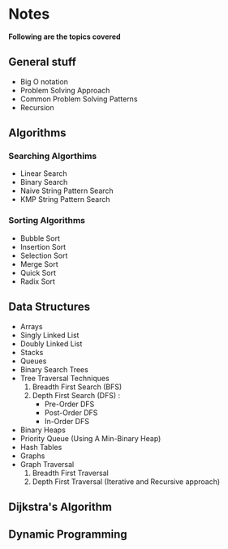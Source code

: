 # Notes

**Following are the topics covered**

## General stuff

-   Big O notation
-   Problem Solving Approach
-   Common Problem Solving Patterns
-   Recursion

## Algorithms

### Searching Algorthims

-   Linear Search
-   Binary Search
-   Naive String Pattern Search
-   KMP String Pattern Search

### Sorting Algorithms

-   Bubble Sort
-   Insertion Sort
-   Selection Sort
-   Merge Sort
-   Quick Sort
-   Radix Sort

## Data Structures

-   Arrays
-   Singly Linked List
-   Doubly Linked List
-   Stacks
-   Queues
-   Binary Search Trees
-   Tree Traversal Techniques
    1. Breadth First Search (BFS)
    2. Depth First Search (DFS) :
        - Pre-Order DFS
        - Post-Order DFS
        - In-Order DFS
-   Binary Heaps
-   Priority Queue (Using A Min-Binary Heap)
-   Hash Tables
-   Graphs
-   Graph Traversal
    1. Breadth First Traversal
    2. Depth First Traversal (Iterative and Recursive approach)

## Dijkstra's Algorithm

## Dynamic Programming
